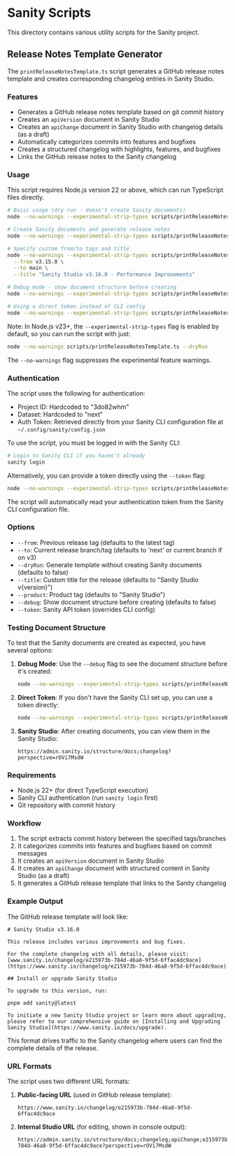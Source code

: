 # Sanity Scripts

This directory contains various utility scripts for the Sanity project.

## Release Notes Template Generator

The `printReleaseNotesTemplate.ts` script generates a GitHub release notes template and creates corresponding changelog entries in Sanity Studio.

### Features

- Generates a GitHub release notes template based on git commit history
- Creates an `apiVersion` document in Sanity Studio
- Creates an `apiChange` document in Sanity Studio with changelog details (as a draft)
- Automatically categorizes commits into features and bugfixes
- Creates a structured changelog with highlights, features, and bugfixes
- Links the GitHub release notes to the Sanity changelog

### Usage

This script requires Node.js version 22 or above, which can run TypeScript files directly.

```bash
# Basic usage (dry run - doesn't create Sanity documents)
node --no-warnings --experimental-strip-types scripts/printReleaseNotesTemplate.ts --dryRun

# Create Sanity documents and generate release notes
node --no-warnings --experimental-strip-types scripts/printReleaseNotesTemplate.ts

# Specify custom from/to tags and title
node --no-warnings --experimental-strip-types scripts/printReleaseNotesTemplate.ts \
  --from v3.15.0 \
  --to main \
  --title "Sanity Studio v3.16.0 - Performance Improvements"

# Debug mode - show document structure before creating
node --no-warnings --experimental-strip-types scripts/printReleaseNotesTemplate.ts --debug

# Using a direct token instead of CLI config
node --no-warnings --experimental-strip-types scripts/printReleaseNotesTemplate.ts --token "your-sanity-api-token"
```

Note: In Node.js v23+, the `--experimental-strip-types` flag is enabled by default, so you can run the script with just:

```bash
node --no-warnings scripts/printReleaseNotesTemplate.ts --dryRun
```

The `--no-warnings` flag suppresses the experimental feature warnings.

### Authentication

The script uses the following for authentication:

- Project ID: Hardcoded to "3do82whm"
- Dataset: Hardcoded to "next"
- Auth Token: Retrieved directly from your Sanity CLI configuration file at `~/.config/sanity/config.json`

To use the script, you must be logged in with the Sanity CLI:

```bash
# Login to Sanity CLI if you haven't already
sanity login
```

Alternatively, you can provide a token directly using the `--token` flag:

```bash
node --no-warnings --experimental-strip-types scripts/printReleaseNotesTemplate.ts --token "your-sanity-api-token"
```

The script will automatically read your authentication token from the Sanity CLI configuration file.

### Options

- `--from`: Previous release tag (defaults to the latest tag)
- `--to`: Current release branch/tag (defaults to 'next' or current branch if on v3)
- `--dryRun`: Generate template without creating Sanity documents (defaults to false)
- `--title`: Custom title for the release (defaults to "Sanity Studio v{version}")
- `--product`: Product tag (defaults to "Sanity Studio")
- `--debug`: Show document structure before creating (defaults to false)
- `--token`: Sanity API token (overrides CLI config)

### Testing Document Structure

To test that the Sanity documents are created as expected, you have several options:

1. **Debug Mode**: Use the `--debug` flag to see the document structure before it's created:

   ```bash
   node --no-warnings --experimental-strip-types scripts/printReleaseNotesTemplate.ts --debug
   ```

2. **Direct Token**: If you don't have the Sanity CLI set up, you can use a token directly:

   ```bash
   node --no-warnings --experimental-strip-types scripts/printReleaseNotesTemplate.ts --token "your-sanity-api-token"
   ```

3. **Sanity Studio**: After creating documents, you can view them in the Sanity Studio:
   ```
   https://admin.sanity.io/structure/docs;changelog?perspective=rOVi7MsdW
   ```

### Requirements

- Node.js 22+ (for direct TypeScript execution)
- Sanity CLI authentication (run `sanity login` first)
- Git repository with commit history

### Workflow

1. The script extracts commit history between the specified tags/branches
2. It categorizes commits into features and bugfixes based on commit messages
3. It creates an `apiVersion` document in Sanity Studio
4. It creates an `apiChange` document with structured content in Sanity Studio (as a draft)
5. It generates a GitHub release template that links to the Sanity changelog

### Example Output

The GitHub release template will look like:

```
# Sanity Studio v3.16.0

This release includes various improvements and bug fixes.

For the complete changelog with all details, please visit:
[www.sanity.io/changelog/e215973b-784d-46a8-9f5d-6ffac4dc9ace](https://www.sanity.io/changelog/e215973b-784d-46a8-9f5d-6ffac4dc9ace)

## Install or upgrade Sanity Studio

To upgrade to this version, run:

pnpm add sanity@latest

To initiate a new Sanity Studio project or learn more about upgrading, please refer to our comprehensive guide on [Installing and Upgrading Sanity Studio](https://www.sanity.io/docs/upgrade).
```

This format drives traffic to the Sanity changelog where users can find the complete details of the release.

### URL Formats

The script uses two different URL formats:

1. **Public-facing URL** (used in GitHub release template):

   ```
   https://www.sanity.io/changelog/e215973b-784d-46a8-9f5d-6ffac4dc9ace
   ```

2. **Internal Studio URL** (for editing, shown in console output):
   ```
   https://admin.sanity.io/structure/docs;changelog;apiChange;e215973b-784d-46a8-9f5d-6ffac4dc9ace?perspective=rOVi7MsdW
   ```
